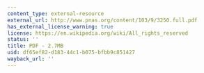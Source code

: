 ```yaml
---
content_type: external-resource
external_url: http://www.pnas.org/content/103/9/3250.full.pdf
has_external_license_warning: true
license: https://en.wikipedia.org/wiki/All_rights_reserved
status: ''
title: PDF - 2.7MB
uid: df65ef82-d183-44c1-b075-bfbb9c851427
wayback_url: ''
---
```

